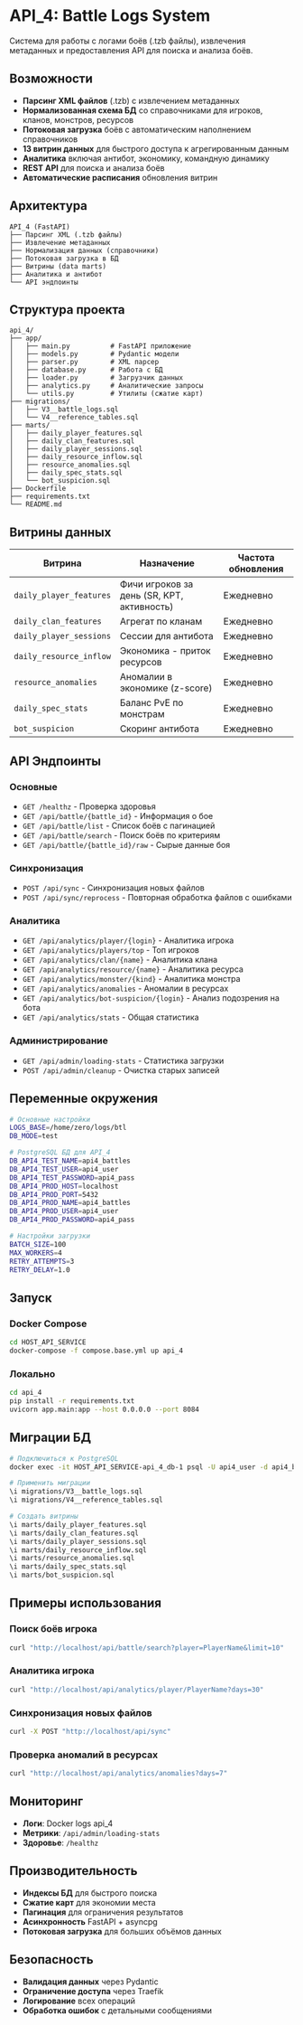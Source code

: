# API_4: Battle Logs System

Система для работы с логами боёв (.tzb файлы), извлечения метаданных и предоставления API для поиска и анализа боёв.

## Возможности

- **Парсинг XML файлов** (.tzb) с извлечением метаданных
- **Нормализованная схема БД** со справочниками для игроков, кланов, монстров, ресурсов
- **Потоковая загрузка** боёв с автоматическим наполнением справочников
- **13 витрин данных** для быстрого доступа к агрегированным данным
- **Аналитика** включая антибот, экономику, командную динамику
- **REST API** для поиска и анализа боёв
- **Автоматические расписания** обновления витрин

## Архитектура

```
API_4 (FastAPI)
├── Парсинг XML (.tzb файлы)
├── Извлечение метаданных
├── Нормализация данных (справочники)
├── Потоковая загрузка в БД
├── Витрины (data marts)
├── Аналитика и антибот
└── API эндпоинты
```

## Структура проекта

```
api_4/
├── app/
│   ├── main.py          # FastAPI приложение
│   ├── models.py        # Pydantic модели
│   ├── parser.py        # XML парсер
│   ├── database.py      # Работа с БД
│   ├── loader.py        # Загрузчик данных
│   ├── analytics.py     # Аналитические запросы
│   └── utils.py         # Утилиты (сжатие карт)
├── migrations/
│   ├── V3__battle_logs.sql
│   └── V4__reference_tables.sql
├── marts/
│   ├── daily_player_features.sql
│   ├── daily_clan_features.sql
│   ├── daily_player_sessions.sql
│   ├── daily_resource_inflow.sql
│   ├── resource_anomalies.sql
│   ├── daily_spec_stats.sql
│   └── bot_suspicion.sql
├── Dockerfile
├── requirements.txt
└── README.md
```

## Витрины данных

| Витрина | Назначение | Частота обновления |
|---------|------------|-------------------|
| `daily_player_features` | Фичи игроков за день (SR, KPT, активность) | Ежедневно |
| `daily_clan_features` | Агрегат по кланам | Ежедневно |
| `daily_player_sessions` | Сессии для антибота | Ежедневно |
| `daily_resource_inflow` | Экономика - приток ресурсов | Ежедневно |
| `resource_anomalies` | Аномалии в экономике (z-score) | Ежедневно |
| `daily_spec_stats` | Баланс PvE по монстрам | Ежедневно |
| `bot_suspicion` | Скоринг антибота | Ежедневно |

## API Эндпоинты

### Основные
- `GET /healthz` - Проверка здоровья
- `GET /api/battle/{battle_id}` - Информация о бое
- `GET /api/battle/list` - Список боёв с пагинацией
- `GET /api/battle/search` - Поиск боёв по критериям
- `GET /api/battle/{battle_id}/raw` - Сырые данные боя

### Синхронизация
- `POST /api/sync` - Синхронизация новых файлов
- `POST /api/sync/reprocess` - Повторная обработка файлов с ошибками

### Аналитика
- `GET /api/analytics/player/{login}` - Аналитика игрока
- `GET /api/analytics/players/top` - Топ игроков
- `GET /api/analytics/clan/{name}` - Аналитика клана
- `GET /api/analytics/resource/{name}` - Аналитика ресурса
- `GET /api/analytics/monster/{kind}` - Аналитика монстра
- `GET /api/analytics/anomalies` - Аномалии в ресурсах
- `GET /api/analytics/bot-suspicion/{login}` - Анализ подозрения на бота
- `GET /api/analytics/stats` - Общая статистика

### Администрирование
- `GET /api/admin/loading-stats` - Статистика загрузки
- `POST /api/admin/cleanup` - Очистка старых записей

## Переменные окружения

```bash
# Основные настройки
LOGS_BASE=/home/zero/logs/btl
DB_MODE=test

# PostgreSQL БД для API_4
DB_API4_TEST_NAME=api4_battles
DB_API4_TEST_USER=api4_user
DB_API4_TEST_PASSWORD=api4_pass
DB_API4_PROD_HOST=localhost
DB_API4_PROD_PORT=5432
DB_API4_PROD_NAME=api4_battles
DB_API4_PROD_USER=api4_user
DB_API4_PROD_PASSWORD=api4_pass

# Настройки загрузки
BATCH_SIZE=100
MAX_WORKERS=4
RETRY_ATTEMPTS=3
RETRY_DELAY=1.0
```

## Запуск

### Docker Compose
```bash
cd HOST_API_SERVICE
docker-compose -f compose.base.yml up api_4
```

### Локально
```bash
cd api_4
pip install -r requirements.txt
uvicorn app.main:app --host 0.0.0.0 --port 8084
```

## Миграции БД

```bash
# Подключиться к PostgreSQL
docker exec -it HOST_API_SERVICE-api_4_db-1 psql -U api4_user -d api4_battles

# Применить миграции
\i migrations/V3__battle_logs.sql
\i migrations/V4__reference_tables.sql

# Создать витрины
\i marts/daily_player_features.sql
\i marts/daily_clan_features.sql
\i marts/daily_player_sessions.sql
\i marts/daily_resource_inflow.sql
\i marts/resource_anomalies.sql
\i marts/daily_spec_stats.sql
\i marts/bot_suspicion.sql
```

## Примеры использования

### Поиск боёв игрока
```bash
curl "http://localhost/api/battle/search?player=PlayerName&limit=10"
```

### Аналитика игрока
```bash
curl "http://localhost/api/analytics/player/PlayerName?days=30"
```

### Синхронизация новых файлов
```bash
curl -X POST "http://localhost/api/sync"
```

### Проверка аномалий в ресурсах
```bash
curl "http://localhost/api/analytics/anomalies?days=7"
```

## Мониторинг

- **Логи**: Docker logs api_4
- **Метрики**: `/api/admin/loading-stats`
- **Здоровье**: `/healthz`

## Производительность

- **Индексы БД** для быстрого поиска
- **Сжатие карт** для экономии места
- **Пагинация** для ограничения результатов
- **Асинхронность** FastAPI + asyncpg
- **Потоковая загрузка** для больших объёмов данных

## Безопасность

- **Валидация данных** через Pydantic
- **Ограничение доступа** через Traefik
- **Логирование** всех операций
- **Обработка ошибок** с детальными сообщениями
